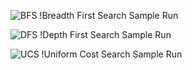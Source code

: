 
![BFS](https://user-images.githubusercontent.com/54830217/212589505-08b39f23-63d4-4c49-a1fc-493e91f46202.jpg)
!Breadth First Search Sample Run



![DFS](https://user-images.githubusercontent.com/54830217/212589506-e480ca04-71ba-4229-8d77-e7827008d4b4.jpg)
!Depth First Search Sample Run



![UCS](https://user-images.githubusercontent.com/54830217/212589509-6b41d0cf-fead-44f8-8b27-2d32e5382754.jpg)
!Uniform Cost Search Sample Run
